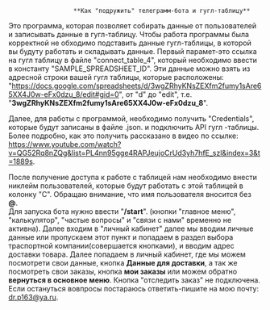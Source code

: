                       **Как "подружить" телеграмм-бота и гугл-таблицу**
  Это программа, которая позволяет собирать данные от пользователей и записывать данные в гугл-таблицу.
Чтобы работа программы была корректной не обходимо подставить данные гугл-таблицы, в которой вы будуту работать и складывать данные.
Первый парамет-это ссылка на гугл таблицу в файле "connect_table_4", который необходимо ввести в константу "SAMPLE_SPREADSHEET_ID". 
Эти данные можно взять из адресной строки вашей гугл таблицы, которые расположены: 
"https://docs.google.com/spreadsheets/d/3wgZRhyKNsZEXfm2fumy1sAre65XX4J0w-eFx0dzu_8/edit#gid=0", от "d" до "edit",
т.е. "**3wgZRhyKNsZEXfm2fumy1sAre65XX4J0w-eFx0dzu_8**".

  Далее, для работы с программой, необходимо получить "Credentials", которые будут записаны в файле .json. и подключить API гугл -таблицы.
Более подробно, как это получить рассказано в видео по ссылке: https://www.youtube.com/watch?v=QG52Rq8nZQg&list=PL4nn95gge4RAPJeujoCrUd3yh7hfE_szl&index=3&t=1889s.

  После получение доступа к работе с таблицей нам необходимо внести никлейм пользователей, которые будут работать с этой таблицей в колонку "С". Обращаю внимание, что имя пользователя вносится без **@**.  
Для запуска бота нужно ввести "**/start**". (кнопки "главное меню", "калькулятор", "частые вопросы" и "связи с нами" временно не активна). Далее входим в "личный кабинет" далее мы вводим личные данные или пропускаем этот пункт и попадаем в раздел выбора траспортной компании(совершается кнопками),
и вводим адрес доставки товара. Далее попадаем в личный кабинет, где мы можем посмотрети свои данные, кнопка **Данные для доставки**,
а так же посмотреть свои заказы, кнопка **мои заказы** или можем обратно **вернуться в основное меню**. Кнопка "отследить заказ" не подключена.
Если остануться вовпросы постараюсь ответить-пишите на мою почту: dr.p163@ya.ru.
